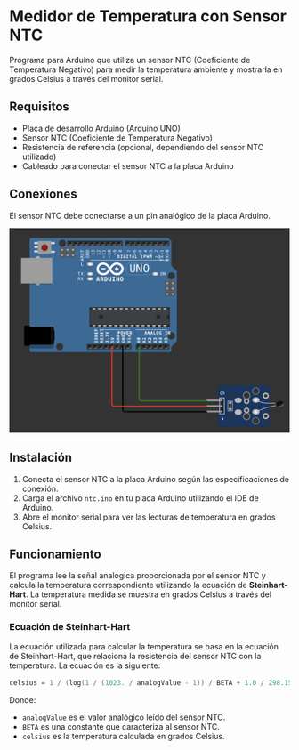 # Medidor de Temperatura con Sensor NTC

Programa para Arduino que utiliza un sensor NTC (Coeficiente de Temperatura Negativo) para medir la temperatura ambiente y mostrarla en grados Celsius a través del monitor serial.

## Requisitos

- Placa de desarrollo Arduino (Arduino UNO)
- Sensor NTC (Coeficiente de Temperatura Negativo)
- Resistencia de referencia (opcional, dependiendo del sensor NTC utilizado)
- Cableado para conectar el sensor NTC a la placa Arduino

## Conexiones

El sensor NTC debe conectarse a un pin analógico de la placa Arduino.

![conexiones ntc](../images/conexion_ntc.png)

## Instalación

1. Conecta el sensor NTC a la placa Arduino según las especificaciones de conexión.
2. Carga el archivo `ntc.ino` en tu placa Arduino utilizando el IDE de Arduino.
3. Abre el monitor serial para ver las lecturas de temperatura en grados Celsius.

## Funcionamiento

El programa lee la señal analógica proporcionada por el sensor NTC y calcula la temperatura correspondiente utilizando la ecuación de **Steinhart-Hart**. La temperatura medida se muestra en grados Celsius a través del monitor serial.

### Ecuación de Steinhart-Hart

La ecuación utilizada para calcular la temperatura se basa en la ecuación de Steinhart-Hart, que relaciona la resistencia del sensor NTC con la temperatura. La ecuación es la siguiente:

```cpp
celsius = 1 / (log(1 / (1023. / analogValue - 1)) / BETA + 1.0 / 298.15) - 273.15;
```

Donde:

- `analogValue` es el valor analógico leído del sensor NTC.
- `BETA` es una constante que caracteriza al sensor NTC.
- `celsius` es la temperatura calculada en grados Celsius.
